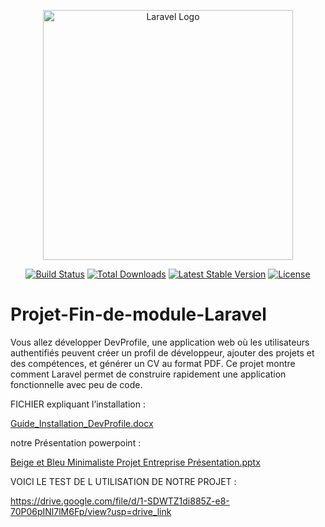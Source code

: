 <p align="center"><a href="https://laravel.com" target="_blank"><img src="https://raw.githubusercontent.com/laravel/art/master/logo-lockup/5%20SVG/2%20CMYK/1%20Full%20Color/laravel-logolockup-cmyk-red.svg" width="400" alt="Laravel Logo"></a></p>

<p align="center">
<a href="https://github.com/laravel/framework/actions"><img src="https://github.com/laravel/framework/workflows/tests/badge.svg" alt="Build Status"></a>
<a href="https://packagist.org/packages/laravel/framework"><img src="https://img.shields.io/packagist/dt/laravel/framework" alt="Total Downloads"></a>
<a href="https://packagist.org/packages/laravel/framework"><img src="https://img.shields.io/packagist/v/laravel/framework" alt="Latest Stable Version"></a>
<a href="https://packagist.org/packages/laravel/framework"><img src="https://img.shields.io/packagist/l/laravel/framework" alt="License"></a>
</p>



# Projet-Fin-de-module-Laravel
Vous allez développer DevProfile, une application web où les utilisateurs authentifiés peuvent créer un profil de développeur, ajouter des projets et des compétences, et générer un CV au format PDF. Ce projet montre comment Laravel permet de construire rapidement une application fonctionnelle avec peu de code.

FICHIER expliquant l’installation :

[Guide_Installation_DevProfile.docx](https://github.com/user-attachments/files/20374472/Guide_Installation_DevProfile_Laravel.docx)

notre Présentation powerpoint :

[Beige et Bleu Minimaliste Projet Entreprise Présentation.pptx](https://github.com/user-attachments/files/20374529/Beige.et.Bleu.Minimaliste.Projet.Entreprise.Presentation.pptx)

VOICI LE TEST DE  L UTILISATION DE NOTRE PROJET :

https://drive.google.com/file/d/1-SDWTZ1di885Z-e8-70P06pINl7lM6Fp/view?usp=drive_link

